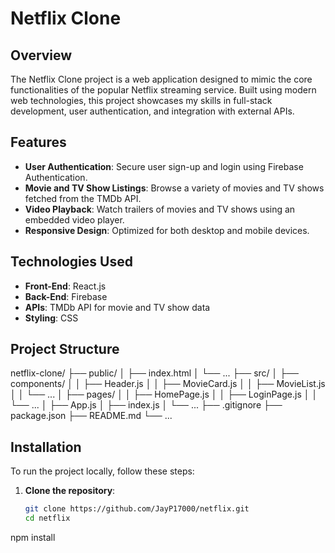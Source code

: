 # Netflix Clone

## Overview

The Netflix Clone project is a web application designed to mimic the core functionalities of the popular Netflix streaming service. Built using modern web technologies, this project showcases my skills in full-stack development, user authentication, and integration with external APIs.

## Features

- **User Authentication**: Secure user sign-up and login using Firebase Authentication.
- **Movie and TV Show Listings**: Browse a variety of movies and TV shows fetched from the TMDb API.
- **Video Playback**: Watch trailers of movies and TV shows using an embedded video player.
- **Responsive Design**: Optimized for both desktop and mobile devices.

## Technologies Used

- **Front-End**: React.js
- **Back-End**: Firebase
- **APIs**: TMDb API for movie and TV show data
- **Styling**: CSS

## Project Structure

netflix-clone/
├── public/
│ ├── index.html
│ └── ...
├── src/
│ ├── components/
│ │ ├── Header.js
│ │ ├── MovieCard.js
│ │ ├── MovieList.js
│ │ └── ...
│ ├── pages/
│ │ ├── HomePage.js
│ │ ├── LoginPage.js
│ │ └── ...
│ ├── App.js
│ ├── index.js
│ └── ...
├── .gitignore
├── package.json
├── README.md
└── ...

## Installation

To run the project locally, follow these steps:

1. **Clone the repository**:
   ```bash
   git clone https://github.com/JayP17000/netflix.git
   cd netflix
npm install
